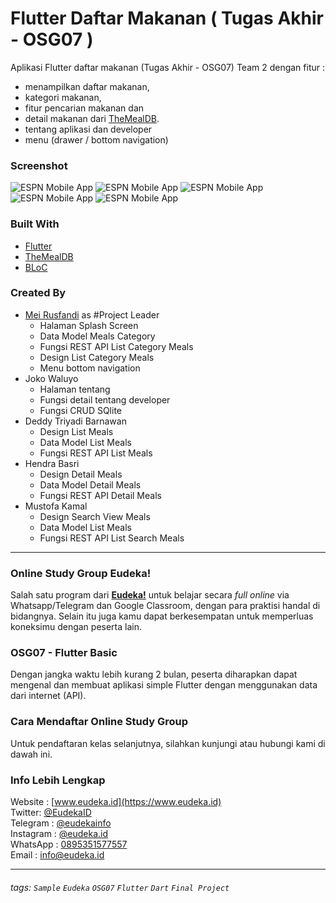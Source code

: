 # Flutter Daftar Makanan ( Tugas Akhir - OSG07 )
Aplikasi Flutter daftar makanan (Tugas Akhir - OSG07) Team 2 dengan fitur : 
- menampilkan daftar makanan, 
- kategori makanan, 
- fitur pencarian makanan dan 
- detail makanan dari [TheMealDB](https://www.themealdb.com/api.php).
- tentang aplikasi dan developer
- menu (drawer / bottom navigation)

### Screenshot
![ESPN Mobile App](https://optimus.hoster.co.id:2083/cpsess4163770457/viewer/home%2fjicgqidt%2fres.meirusfandi.com%2fassets%2fimages%2feudeka%2ffinal/list_categories.jpg)
![ESPN Mobile App](https://optimus.hoster.co.id:2083/cpsess4163770457/viewer/home%2fjicgqidt%2fres.meirusfandi.com%2fassets%2fimages%2feudeka%2ffinal/list_meals.jpg)
![ESPN Mobile App](https://optimus.hoster.co.id:2083/cpsess4163770457/viewer/home%2fjicgqidt%2fres.meirusfandi.com%2fassets%2fimages%2feudeka%2ffinal/detail_meals.jpg)
![ESPN Mobile App](https://optimus.hoster.co.id:2083/cpsess4163770457/viewer/home%2fjicgqidt%2fres.meirusfandi.com%2fassets%2fimages%2feudeka%2ffinal/about_us.jpg)
![ESPN Mobile App](https://optimus.hoster.co.id:2083/cpsess4163770457/viewer/home%2fjicgqidt%2fres.meirusfandi.com%2fassets%2fimages%2feudeka%2ffinal/about_us_2.jpg)

### Built With
- [Flutter](https://flutter.dev)
- [TheMealDB](https://www.themealdb.com/api.php)
- [BLoC](https://pub.dev/packages/bloc)

### Created By
- [Mei Rusfandi](https://meirusfandi.com) as #Project Leader
    - Halaman Splash Screen
    - Data Model Meals Category
    - Fungsi REST API List Category Meals
    - Design List Category Meals
    - Menu bottom navigation
- Joko Waluyo
    - Halaman tentang
    - Fungsi detail tentang developer
    - Fungsi CRUD SQlite
- Deddy Triyadi Barnawan
    - Design List Meals
    - Data Model List Meals
    - Fungsi REST API List Meals
- Hendra Basri 
    - Design Detail Meals 
    - Data Model Detail Meals
    - Fungsi REST API Detail Meals
- Mustofa Kamal
    - Design Search View Meals
    - Data Model List Meals
    - Fungsi REST API List Search Meals

---

### Online Study Group Eudeka!
Salah satu program dari [**Eudeka!**](https://www.eudeka.id) untuk belajar secara _full online_ via Whatsapp/Telegram dan Google Classroom, dengan para praktisi handal di bidangnya. Selain itu juga kamu dapat berkesempatan untuk memperluas koneksimu dengan peserta lain.

### OSG07 - Flutter Basic
Dengan jangka waktu lebih kurang 2 bulan, peserta diharapkan dapat mengenal dan membuat aplikasi simple Flutter dengan menggunakan data dari internet (API).

### Cara Mendaftar Online Study Group
Untuk pendaftaran kelas selanjutnya, silahkan kunjungi atau hubungi kami di dawah ini.

### Info Lebih Lengkap
Website : [www.eudeka.id](https://www.eudeka.id)  
Twitter: [@EudekaID](https://twitter.com/EudekaID)  
Telegram : [@eudekainfo](https://t.me/eudekainfo)  
Instagram : [@eudeka.id](https://instagram.com/eudeka.id)  
WhatsApp : [0895351577557](https://wa.me/62895351577557)  
Email : [info@eudeka.id](mailto:info@eudeka.id)  

---

###### tags: `Sample` `Eudeka` `OSG07` `Flutter` `Dart` `Final Project`
